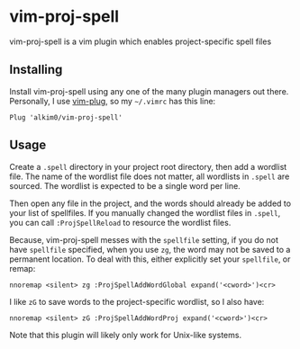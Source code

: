 # vim-proj-spell

vim-proj-spell is a vim plugin which enables project-specific spell files

## Installing
Install vim-proj-spell using any one of the many plugin managers out there.
Personally, I use [vim-plug](https://github.com/junegunn/vim-plug), so my `~/.vimrc` has this line:

    Plug 'alkim0/vim-proj-spell'

## Usage
Create a `.spell` directory in your project root directory, then add a wordlist file.
The name of the wordlist file does not matter, all wordlists in `.spell` are sourced.
The wordlist is expected to be a single word per line.

Then open any file in the project, and the words should already be added to your list of spellfiles.
If you manually changed the wordlist files in `.spell`, you can call `:ProjSpellReload` to resource the wordlist files.

Because, vim-proj-spell messes with the `spellfile` setting, if you do not have `spellfile` specified, when you use `zg`, the word may not be saved to a permanent location.
To deal with this, either explicitly set your `spellfile`, or remap:
```
nnoremap <silent> zg :ProjSpellAddWordGlobal expand('<cword>')<cr>
```

I like `zG` to save words to the project-specific wordlist, so I also have:
```
nnoremap <silent> zG :ProjSpellAddWordProj expand('<cword>')<cr>
```

Note that this plugin will likely only work for Unix-like systems.
